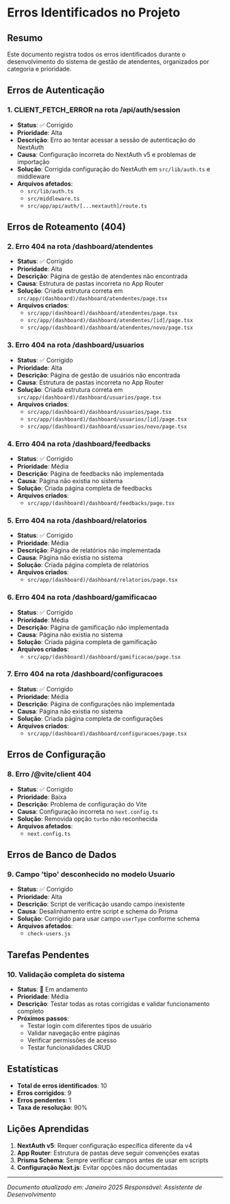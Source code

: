 # Erros Identificados no Projeto

## Resumo

Este documento registra todos os erros identificados durante o desenvolvimento do sistema de gestão de atendentes, organizados por categoria e prioridade.

## Erros de Autenticação

### 1. CLIENT_FETCH_ERROR na rota /api/auth/session

- **Status**: ✅ Corrigido
- **Prioridade**: Alta
- **Descrição**: Erro ao tentar acessar a sessão de autenticação do NextAuth
- **Causa**: Configuração incorreta do NextAuth v5 e problemas de importação
- **Solução**: Corrigida configuração do NextAuth em `src/lib/auth.ts` e middleware
- **Arquivos afetados**:
  - `src/lib/auth.ts`
  - `src/middleware.ts`
  - `src/app/api/auth/[...nextauth]/route.ts`

## Erros de Roteamento (404)

### 2. Erro 404 na rota /dashboard/atendentes

- **Status**: ✅ Corrigido
- **Prioridade**: Alta
- **Descrição**: Página de gestão de atendentes não encontrada
- **Causa**: Estrutura de pastas incorreta no App Router
- **Solução**: Criada estrutura correta em `src/app/(dashboard)/dashboard/atendentes/page.tsx`
- **Arquivos criados**:
  - `src/app/(dashboard)/dashboard/atendentes/page.tsx`
  - `src/app/(dashboard)/dashboard/atendentes/[id]/page.tsx`
  - `src/app/(dashboard)/dashboard/atendentes/novo/page.tsx`

### 3. Erro 404 na rota /dashboard/usuarios

- **Status**: ✅ Corrigido
- **Prioridade**: Alta
- **Descrição**: Página de gestão de usuários não encontrada
- **Causa**: Estrutura de pastas incorreta no App Router
- **Solução**: Criada estrutura correta em `src/app/(dashboard)/dashboard/usuarios/page.tsx`
- **Arquivos criados**:
  - `src/app/(dashboard)/dashboard/usuarios/page.tsx`
  - `src/app/(dashboard)/dashboard/usuarios/[id]/page.tsx`
  - `src/app/(dashboard)/dashboard/usuarios/novo/page.tsx`

### 4. Erro 404 na rota /dashboard/feedbacks

- **Status**: ✅ Corrigido
- **Prioridade**: Média
- **Descrição**: Página de feedbacks não implementada
- **Causa**: Página não existia no sistema
- **Solução**: Criada página completa de feedbacks
- **Arquivos criados**:
  - `src/app/(dashboard)/dashboard/feedbacks/page.tsx`

### 5. Erro 404 na rota /dashboard/relatorios

- **Status**: ✅ Corrigido
- **Prioridade**: Média
- **Descrição**: Página de relatórios não implementada
- **Causa**: Página não existia no sistema
- **Solução**: Criada página completa de relatórios
- **Arquivos criados**:
  - `src/app/(dashboard)/dashboard/relatorios/page.tsx`

### 6. Erro 404 na rota /dashboard/gamificacao

- **Status**: ✅ Corrigido
- **Prioridade**: Média
- **Descrição**: Página de gamificação não implementada
- **Causa**: Página não existia no sistema
- **Solução**: Criada página completa de gamificação
- **Arquivos criados**:
  - `src/app/(dashboard)/dashboard/gamificacao/page.tsx`

### 7. Erro 404 na rota /dashboard/configuracoes

- **Status**: ✅ Corrigido
- **Prioridade**: Média
- **Descrição**: Página de configurações não implementada
- **Causa**: Página não existia no sistema
- **Solução**: Criada página completa de configurações
- **Arquivos criados**:
  - `src/app/(dashboard)/dashboard/configuracoes/page.tsx`

## Erros de Configuração

### 8. Erro /@vite/client 404

- **Status**: ✅ Corrigido
- **Prioridade**: Baixa
- **Descrição**: Problema de configuração do Vite
- **Causa**: Configuração incorreta no `next.config.ts`
- **Solução**: Removida opção `turbo` não reconhecida
- **Arquivos afetados**:
  - `next.config.ts`

## Erros de Banco de Dados

### 9. Campo 'tipo' desconhecido no modelo Usuario

- **Status**: ✅ Corrigido
- **Prioridade**: Alta
- **Descrição**: Script de verificação usando campo inexistente
- **Causa**: Desalinhamento entre script e schema do Prisma
- **Solução**: Corrigido para usar campo `userType` conforme schema
- **Arquivos afetados**:
  - `check-users.js`

## Tarefas Pendentes

### 10. Validação completa do sistema

- **Status**: 🔄 Em andamento
- **Prioridade**: Média
- **Descrição**: Testar todas as rotas corrigidas e validar funcionamento completo
- **Próximos passos**:
  - Testar login com diferentes tipos de usuário
  - Validar navegação entre páginas
  - Verificar permissões de acesso
  - Testar funcionalidades CRUD

## Estatísticas

- **Total de erros identificados**: 10
- **Erros corrigidos**: 9
- **Erros pendentes**: 1
- **Taxa de resolução**: 90%

## Lições Aprendidas

1. **NextAuth v5**: Requer configuração específica diferente da v4
2. **App Router**: Estrutura de pastas deve seguir convenções exatas
3. **Prisma Schema**: Sempre verificar campos antes de usar em scripts
4. **Configuração Next.js**: Evitar opções não documentadas

---

_Documento atualizado em: Janeiro 2025_
_Responsável: Assistente de Desenvolvimento_
